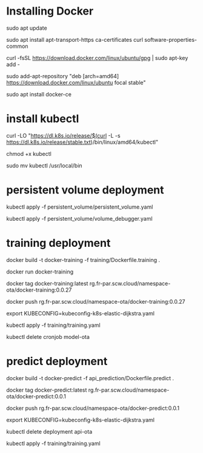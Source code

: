 # Installing Docker

sudo apt update

sudo apt install apt-transport-https ca-certificates curl software-properties-common

curl -fsSL https://download.docker.com/linux/ubuntu/gpg | sudo apt-key add -

sudo add-apt-repository "deb [arch=amd64] https://download.docker.com/linux/ubuntu focal stable"

sudo apt install docker-ce

# install kubectl

curl -LO "https://dl.k8s.io/release/$(curl -L -s https://dl.k8s.io/release/stable.txt)/bin/linux/amd64/kubectl"

chmod +x kubectl

sudo mv kubectl /usr/local/bin

# persistent volume deployment

kubectl apply -f persistent_volume/persistent_volume.yaml

kubectl apply -f persistent_volume/volume_debugger.yaml

# training deployment

docker build -t docker-training -f training/Dockerfile.training .

docker run docker-training

docker tag docker-training:latest rg.fr-par.scw.cloud/namespace-ota/docker-training:0.0.27

docker push rg.fr-par.scw.cloud/namespace-ota/docker-training:0.0.27

export KUBECONFIG=kubeconfig-k8s-elastic-dijkstra.yaml

kubectl apply -f training/training.yaml

kubectl delete cronjob model-ota

# predict deployment

docker build -t docker-predict -f api_prediction/Dockerfile.predict .

docker tag docker-predict:latest rg.fr-par.scw.cloud/namespace-ota/docker-predict:0.0.1

docker push rg.fr-par.scw.cloud/namespace-ota/docker-predict:0.0.1

export KUBECONFIG=kubeconfig-k8s-elastic-dijkstra.yaml

kubectl delete deployment api-ota

kubectl apply -f training/training.yaml





